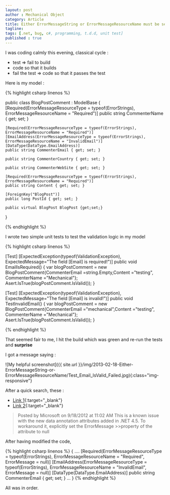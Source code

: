 ```yaml
---
layout: post
author : Mechanical Object
category: Article
title: Either ErrorMessageString or ErrorMessageResourceName must be set, but not both…
tagline: 
tags: [.net, bug, c#, programming, t.d.d, unit test]
published : true
---
```

I was coding calmly this evening, classical cycle : 

* test => fail to build 
* code so that it builds 
* fail the test => code so that it passes the test 

Here is my model :

<!--more-->

{% highlight csharp linenos %}

public class BlogPostComment : ModelBase
{
    [Required(ErrorMessageResourceType = typeof(ErrorStrings), ErrorMessageResourceName = "Required")]
    public string CommenterName { get; set; }

    [Required(ErrorMessageResourceType = typeof(ErrorStrings), ErrorMessageResourceName = "Required")]
    [EmailAddress(ErrorMessageResourceType = typeof(ErrorStrings), ErrorMessageResourceName = "InvalidEmail")]
    [DataType(DataType.EmailAddress)]
    public string CommenterEmail { get; set; }

    public string CommenterCountry { get; set; }

    public string CommenterWebSite { get; set; }

    [Required(ErrorMessageResourceType = typeof(ErrorStrings), ErrorMessageResourceName = "Required")]
    public string Content { get; set; }

    [ForeignKey("BlogPost")]
    public long PostId { get; set; }

    public virtual BlogPost BlogPost {get;set;}
}

{% endhighlight %}


I wrote two simple unit tests to test the validation logic in my model

{% highlight csharp linenos %}

[Test]
[ExpectedException(typeof(ValidationException), ExpectedMessage="The field [Email] is required!")]
public void EmailIsRequired()
{
    var blogPostComment = new BlogPostComment{CommenterEmail =string.Empty,Content ="testing", CommenterName ="Mechanical"};
    Asert.IsTrue(blogPostComment.IsValid());
}

[Test]
[ExpectedException(typeof(ValidationException), ExpectedMessage="The field [Email] is invalid!")]
public void TestInvalidEmail()
{
    var blogPostComment = new BlogPostComment{CommenterEmail ="mechanical",Content ="testing", CommenterName ="Mechanical"};
    Asert.IsTrue(blogPostComment.IsValid());
}

{% endhighlight %}

That seemed fair to me, I hit the build which was green and re-run the tests and **surprise**

I got a message saying :

![My helpful screenshot]({{ site.url }}/img/2013-02-18-Either-ErrorMessageString-or-ErrorMessageResourceName/Test_Email_IsValid_Failed.jpg){:class="img-responsive"}

After a quick search, these :

* [Link 1](https://connect.microsoft.com/VisualStudio/feedback/details/757298/emailaddress-attribute-is-unable-to-load-error-message-from-resource-mvc){:target="_blank"}
* [Link 2](https://connect.microsoft.com/VisualStudio/feedback/details/776694/attributes-derived-from-validationattribute-throw-exception-when-used-with-error-messages-in-resource-files){:target="_blank"}

> Posted by Microsoft on 9/18/2012 at 11:02 AM
> This is a known issue with the new data annotation attributes added in .NET 4.5\. To workaround it, explicitly set the ErrorMessage >>property of the attribute to null

After having modified the code,

{% highlight csharp linenos %}
{
    ....
    [Required(ErrorMessageResourceType = typeof(ErrorStrings), ErrorMessageResourceName = "Required", ErrorMessage = null)]
    [EmailAddress(ErrorMessageResourceType = typeof(ErrorStrings), ErrorMessageResourceName = "InvalidEmail", ErrorMessage = null)]
    [DataType(DataType.EmailAddress)]
    public string CommenterEmail { get; set; }
    ...
}
{% endhighlight %}

All was in order.